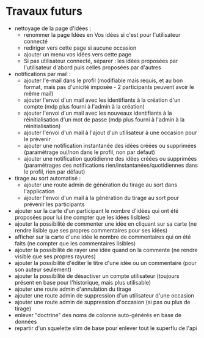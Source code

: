 # Travaux futurs

- nettoyage de la page d'idées :
  - renommer la page Idées en Vos idées si c'est pour l'utilisateur connecté
  - rediriger vers cette page si aucune occasion
  - ajouter un menu vos idées vers cette page
  - Si pas utilisateur connecté, séparer : les idées proposées par l'utilisateur d'abord puis celles proposées par d'autres
- notifications par mail :
  - ajouter l'e-mail dans le profil (modifiable mais requis, et au bon format, mais pas d'unicité imposée - 2 participants peuvent avoir le même mail)
  - ajouter l'envoi d'un mail avec les identifiants à la création d'un compte (mdp plus fourni à l'admin à la création)
  - ajouter l'envoi d'un mail avec les nouveaux identifiants à la réinitialisation d'un mot de passe (mdp plus fourni à l'admin à la réinitialisation)
  - ajouter l'envoi d'un mail à l'ajout d'un utilisateur à une occasion pour le prévenir
  - ajouter une notification instantanée des idées créées ou supprimées (paramétrage oui/non dans le profil, non par défaut)
  - ajouter une notification quotidienne des idées créées ou supprimées (paramétrages des notifications rien/instantanées/quotidiennes dans le profil, rien par défaut)
- tirage au sort automatisé :
  - ajouter une route admin de génération du tirage au sort dans l'application
  - ajouter l'envoi d'un mail à la génération du tirage au sort pour prévenir les participants
- ajouter sur la carte d'un participant le nombre d'idées qui ont été proposées pour lui (ne compter que les idées lisibles)
- ajouter la possibilité de commenter une idée en cliquant sur sa carte (ne rendre lisible que ses propres commentaires pour ses idées)
- afficher sur la carte d'une idée le nombre de commentaires qui on été faits (ne compter que les commentaires lisibles)
- ajouter la possibilité de rayer une idée quand on la commente (ne rendre visible que ses propres rayures)
- ajouter la possibilité d'éditer le titre d'une idée ou un commentaire (pour son auteur seulement)
- ajouter la possibilité de désactiver un compte utilisateur
  (toujours présent en base pour l'historique, mais plus utilisable)
- ajouter une route admin d'annulation du tirage
- ajouter une route admin de suppression d'un utilisateur d'une occasion
- ajouter une route admin de suppression d'occasion (si pas ou plus de tirage)
- enlever "doctrine" des noms de colonne auto-générés en base de données
- repartir d'un squelette slim de base pour enlever tout le superflu de l'api
